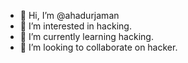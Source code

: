 - 👋 Hi, I’m @ahadurjaman
- 👀 I’m interested in hacking.
- 🌱 I’m currently learning hacking.
- 💞️ I’m looking to collaborate on hacker.

<!---
ahadurjaman/ahadurjaman is a ✨ special ✨ repository because its `README.md` (this file) appears on your GitHub profile.
You can click the Preview link to take a look at your changes.
--->

